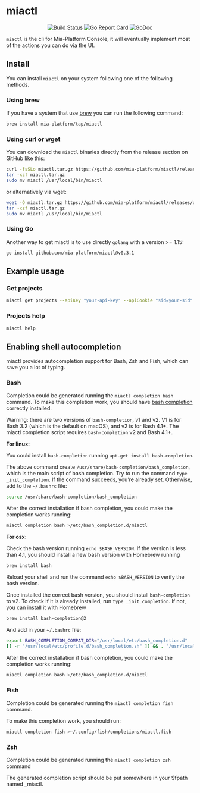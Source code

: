 # miactl

<center>

[![Build Status][github-actions-svg]][github-actions]
[![Go Report Card][go-report-card]][go-report-card-link]
[![GoDoc][godoc-svg]][godoc-link]

</center>

`miactl` is the cli for Mia-Platform Console, it will eventually implement most of the actions you can do
via the UI.

## Install

You can install `miactl` on your system following one of the following methods.

### Using brew

If you have a system that use [brew] you can run the following command:

```sh
brew install mia-platform/tap/miactl
```

### Using curl or wget

You can download the `miactl` binaries directly from the release section on GitHub like this:

```sh
curl -fsSLo miactl.tar.gz https://github.com/mia-platform/miactl/releases/download/v0.3.1/miactl_Linux_arm64.tar.gz
tar -xzf miactl.tar.gz
sudo mv miactl /usr/local/bin/miactl
```

or alternatively via wget:

```sh
wget -O miactl.tar.gz https://github.com/mia-platform/miactl/releases/download/v0.3.1/miactl_Linux_arm64.tar.gz
tar -xzf miactl.tar.gz
sudo mv miactl /usr/local/bin/miactl
```

### Using Go

Another way to get miactl is to use directly `golang` with a version >= 1.15:

```sh
go install github.com/mia-platform/miactl@v0.3.1
```

## Example usage

### Get projects

```sh
miactl get projects --apiKey "your-api-key" --apiCookie "sid=your-sid" --endpoint "https://console.url/"
```

### Projects help

```sh
miactl help
```

## Enabling shell autocompletion

miactl provides autocompletion support for Bash, Zsh and Fish, which can save you a lot of typing.

### Bash

Completion could be generated running the `miactl completion bash` command.
To make this completion work, you should have [bash completion](https://github.com/scop/bash-completion)
correctly installed.

Warning: there are two versions of `bash-completion`, v1 and v2. V1 is for Bash 3.2 (which is the default on macOS),
and v2 is for Bash 4.1+. The miactl completion script requires `bash-completion` v2 and Bash 4.1+.

**For linux:**

You could install `bash-completion` running `apt-get install bash-completion`.

The above command create `/usr/share/bash-completion/bash_completion`, which is the main script of bash completion.
Try to run the command `type _init_completion`. If the command succeeds, you’re already set. Otherwise, add to the
`~/.bashrc` file:

```sh
source /usr/share/bash-completion/bash_completion
```

After the correct installation if bash completion, you could make the completion works running:

```sh
miactl completion bash >/etc/bash_completion.d/miactl
```

**For osx:**

Check the bash version running `echo $BASH_VERSION`. If the version is less than 4.1, you should install a new bash
version with Homebrew running

```sh
brew install bash
```

Reload your shell and run the command `echo $BASH_VERSION` to verify the bash version.

Once installed the correct bash version, you should install `bash-completion` to v2. To check if it is already
installed, run `type _init_completion`. If not, you can install it with Homebrew

```sh
brew install bash-completion@2
````

And add in your `~/.bashrc` file:

```sh
export BASH_COMPLETION_COMPAT_DIR="/usr/local/etc/bash_completion.d"
[[ -r "/usr/local/etc/profile.d/bash_completion.sh" ]] && . "/usr/local/etc/profile.d/bash_completion.sh"
```

After the correct installation if bash completion, you could make the completion works running:

```sh
miactl completion bash >/etc/bash_completion.d/miactl
```

### Fish

Completion could be generated running the `miactl completion fish` command.

To make this completion work, you should run:

```sh
miactl completion fish >~/.config/fish/completions/miactl.fish
```

### Zsh

Completion could be generated running the `miactl completion zsh` command

The generated completion script should be put somewhere in your $fpath named _miactl.

[github-actions]: https://github.com/mia-platform/miactl/actions
[github-actions-svg]: https://github.com/mia-platform/miactl/workflows/Continuous%20Integration%20Pipeline/badge.svg
[godoc-svg]: https://godoc.org/github.com/mia-platform/miactl?status.svg
[godoc-link]: https://godoc.org/github.com/mia-platform/miactl
[go-report-card]: https://goreportcard.com/badge/github.com/mia-platform/miactl
[go-report-card-link]: https://goreportcard.com/report/github.com/mia-platform/miactl
[brew]: https://brew.sh "Homebrew homepage"
